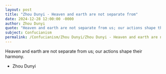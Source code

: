 ```yaml
---
layout: post
title: "Zhou Dunyi - Heaven and earth are not separate from"
date: 2024-12-28 12:00:00 -0000
author: Zhou Dunyi
quote: "Heaven and earth are not separate from us; our actions shape their harmony."
subject: Confucianism
permalink: /Confucianism/Zhou Dunyi/Zhou Dunyi - Heaven and earth are not separate from
---
```


Heaven and earth are not separate from us; our actions shape their harmony.

- Zhou Dunyi
